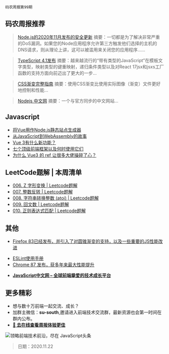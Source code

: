 `码农周报第99期`

## 码农周报推荐

> [Node.js的2020年11月发布的安全更新](https://nodeweekly.com/link/98872/web)
> 摘要：一切都是为了解决非常严重的DoS漏洞。如果您的Node应用程序允许第三方触发他们选择的主机的DNS请求，则从理论上讲，这可以被滥用来关闭您的应用程序……


> [TypeScript 4.1发布](https://javascriptweekly.com/link/99012/web)
> 摘要：越来越流行的“带有类型的JavaScript”在模板文字类型，映射类型的键重映射，递归条件类型以及对React 17jsx和jsxs工厂函数的支持方面向前迈出了更大的一步…

> [CSS渐变完整指南](https://css-tricks.com/a-complete-guide-to-css-gradients/)
> 摘要：使用CSS渐变比使用实际图像（渐变）文件更好地控制和性能…

> [Nodejs 中文网](https://www.javascriptc.com/nodejs/zh-cn/)
> 摘要：一个与官方同步的中文网站…


## Javascript


- [将Vue用作Node.js静态站点生成器](https://nodeweekly.com/link/98882/web)
- [从JavaScript到WebAssembly的故事](hhttps://javascriptweekly.com/link/99013/web)
- [Vue 3有什么新功能？](https://javascriptweekly.com/link/99032/web)
- [七个顶级前端框架以及何时使用它们](https://frontendfoc.us/link/98825/web)
- [为什么 Vue3 的 ref 让很多大佬操碎了心？](https://www.javascriptc.com/4757.html)

## LeetCode题解 | 本周清单
- [006. Z 字形变换 | Leetcode题解](https://mp.weixin.qq.com/s/kpZul6JCD1XKlsOwf9paFw)
- [007. 整数反转 | Leetcode题解](https://mp.weixin.qq.com/s/HQs7kNvPeSKGp8dzL7wGLA)
- [008. 字符串转换整数 (atoi) | Leetcode题解](https://mp.weixin.qq.com/s/v_p5Opea9p-9etwfNrma4Q)
- [009. 回文数 | Leetcode题解](https://mp.weixin.qq.com/s/4PEgujsESvD2JKCgz-ORGQ)
- [010. 正则表达式匹配 | Leetcode题解](https://mp.weixin.qq.com/s/pLcTEtC9JXhUJRpEvdOm_A)


## 其他

- [Firefox 83已经发布，并引入了对圆锥渐变的支持，以及一些重要的JS性能改进](https://hacks.mozilla.org/2020/11/warp-improved-js-performance-in-firefox-83/)
+ [ESLint使用手册](https://www.javascriptc.com/eslint/)
+ [Chrome 87 发布，获多年来最大性能提升](https://www.javascriptc.com/4807.html)
- **[JavaScript中文网 – 全球前端挚爱的技术成长平台](https://www.javascriptc.com/)**


## 更多精彩

- 想与数十万前端一起交流、成长？
- 加群主微信：**su-south**,邀请进入前端技术交流群，最新资源也会第一时间在群内公布。
- **[:lollipop: 去在线查看周报体验更佳](https://www.javascriptc.com/category/javascript-weekly)**

![领略前端技术前沿，尽在 JavaScript头条](https://user-images.githubusercontent.com/18324563/100540104-2b5d5a00-3276-11eb-90b4-1a8d6a4444b8.png)

> 日期：2020.11.22
